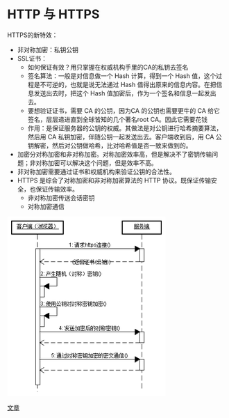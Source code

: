 HTTP 与 HTTPS
===

HTTPS的新特效：

* 非对称加密：私钥公钥
* SSL证书：
	* 如何保证有效？用只掌握在权威机构手里的CA的私钥去签名
	* 签名算法：一般是对信息做一个 Hash 计算，得到一个 Hash 值，这个过程是不可逆的，也就是说无法通过 Hash 值得出原来的信息内容。在把信息发送出去时，把这个 Hash 值加密后，作为一个签名和信息一起发出去。
	* 要想验证证书，需要 CA 的公钥，因为CA 的公钥也需要更牛的 CA 给它签名，层层递进直到全球皆知的几个著名root CA。因此它需要花钱
	* 作用：是保证服务器的公钥的权威。其做法是对公钥进行哈希摘要算法，然后用 CA 私钥加密，伴随公钥一起发送出去。客户端收到后，用 CA 公钥解密，然后对公钥做哈希，比对哈希值是否一致来做到的。
* 加密分对称加密和非对称加密。对称加密效率高，但是解决不了密钥传输问题；非对称加密可以解决这个问题，但是效率不高。
*  非对称加密需要通过证书和权威机构来验证公钥的合法性。
*  HTTPS 是综合了对称加密和非对称加密算法的 HTTP 协议。既保证传输安全，也保证传输效率。
	* 非对称加密传送会话密钥
	* 对称加密通信

![](/https.gif)

[文章](https://www.cnblogs.com/wqhwe/p/5407468.html)

